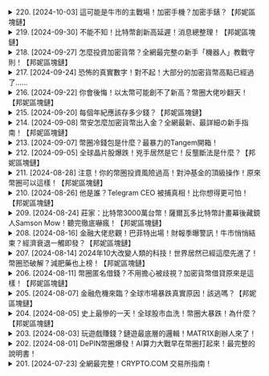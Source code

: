 <details>
<summary>220. [2024-10-03] 這可能是牛市的主戰場！加密手機？加密手錶？【邦妮區塊鏈】</summary><br>

<a href="https://www.youtube.com/watch?v=CN8jxwscC5Q" target="_blank">
    <img src="https://img.youtube.com/vi/CN8jxwscC5Q/maxresdefault.jpg" 
        alt="[Youtube]" width="200">
</a>

# 這可能是牛市的主戰場！加密手機？加密手錶？【邦妮區塊鏈】


</details>

<details>
<summary>219. [2024-09-30] 不能不知！比特幣創新高延遲！消息總整理！【邦妮區塊鏈】</summary><br>

<a href="https://www.youtube.com/watch?v=dpGxdXsuz8I" target="_blank">
    <img src="https://img.youtube.com/vi/dpGxdXsuz8I/maxresdefault.jpg" 
        alt="[Youtube]" width="200">
</a>

# 不能不知！比特幣創新高延遲！消息總整理！【邦妮區塊鏈】


</details>

<details>
<summary>218. [2024-09-27] 怎麼投資加密貨幣？全網最完整の新手「機器人」教戰守則！【邦妮區塊鏈】</summary><br>

<a href="https://www.youtube.com/watch?v=xVfs9Us7Tw0" target="_blank">
    <img src="https://img.youtube.com/vi/xVfs9Us7Tw0/maxresdefault.jpg" 
        alt="[Youtube]" width="200">
</a>

# 怎麼投資加密貨幣？全網最完整の新手「機器人」教戰守則！【邦妮區塊鏈】


</details>

<details>
<summary>217. [2024-09-24] 恐怖的真實數字！對不起！大部分的加密貨幣高點已經過了......</summary><br>

<a href="https://www.youtube.com/watch?v=dhpLDVSJcYE" target="_blank">
    <img src="https://img.youtube.com/vi/dhpLDVSJcYE/maxresdefault.jpg" 
        alt="[Youtube]" width="200">
</a>

# 恐怖的真實數字！對不起！大部分的加密貨幣高點已經過了......


</details>

<details>
<summary>216. [2024-09-22] 你會後悔！以太幣可能創不了新高？幣圈大佬吵翻天！【邦妮區塊鏈】</summary><br>

<a href="https://www.youtube.com/watch?v=krBzpzA-uPg" target="_blank">
    <img src="https://img.youtube.com/vi/krBzpzA-uPg/maxresdefault.jpg" 
        alt="[Youtube]" width="200">
</a>

# 你會後悔！以太幣可能創不了新高？幣圈大佬吵翻天！【邦妮區塊鏈】


</details>

<details>
<summary>215. [2024-09-20] 每個年紀應該存多少錢？【邦妮區塊鏈】</summary><br>

<a href="https://www.youtube.com/watch?v=jloNRK9-TrA" target="_blank">
    <img src="https://img.youtube.com/vi/jloNRK9-TrA/maxresdefault.jpg" 
        alt="[Youtube]" width="200">
</a>

# 每個年紀應該存多少錢？【邦妮區塊鏈】


</details>

<details>
<summary>214. [2024-09-08] 幣安怎麼加密貨幣出入金？全網最新、最詳細の新手指南！【邦妮區塊鏈】</summary><br>

<a href="https://www.youtube.com/watch?v=EmLq8I8efTU" target="_blank">
    <img src="https://img.youtube.com/vi/EmLq8I8efTU/maxresdefault.jpg" 
        alt="[Youtube]" width="200">
</a>

# 幣安怎麼加密貨幣出入金？全網最新、最詳細の新手指南！【邦妮區塊鏈】


</details>

<details>
<summary>213. [2024-09-07] 幣圈冷錢包是什麼？最暴力的Tangem開箱！</summary><br>

<a href="https://www.youtube.com/watch?v=BFaPd21ETfA" target="_blank">
    <img src="https://img.youtube.com/vi/BFaPd21ETfA/maxresdefault.jpg" 
        alt="[Youtube]" width="200">
</a>

# 幣圈冷錢包是什麼？最暴力的Tangem開箱！


</details>

<details>
<summary>212. [2024-09-05] 全球晶片股爆跌！兇手居然是它！反壟斷法是什麼？【邦妮區塊鏈】</summary><br>

<a href="https://www.youtube.com/watch?v=aw1r4lTg1Ww" target="_blank">
    <img src="https://img.youtube.com/vi/aw1r4lTg1Ww/maxresdefault.jpg" 
        alt="[Youtube]" width="200">
</a>

# 全球晶片股爆跌！兇手居然是它！反壟斷法是什麼？【邦妮區塊鏈】


</details>

<details>
<summary>211. [2024-08-28] 注意！你的幣圈投資風險過高！對沖基金的頂級操作！原來幣圈可以這樣！【邦妮區塊鏈】</summary><br>

<a href="https://www.youtube.com/watch?v=HvDuYbvflOY" target="_blank">
    <img src="https://img.youtube.com/vi/HvDuYbvflOY/maxresdefault.jpg" 
        alt="[Youtube]" width="200">
</a>

# 注意！你的幣圈投資風險過高！對沖基金的頂級操作！原來幣圈可以這樣！【邦妮區塊鏈】


</details>

<details>
<summary>210. [2024-08-26] 他是誰？Telegram CEO 被捕真相！比你想得更可怕！【邦妮區塊鏈】</summary><br>

<a href="https://www.youtube.com/watch?v=gzD99Qdh3o0" target="_blank">
    <img src="https://img.youtube.com/vi/gzD99Qdh3o0/maxresdefault.jpg" 
        alt="[Youtube]" width="200">
</a>

# 他是誰？Telegram CEO 被捕真相！比你想得更可怕！【邦妮區塊鏈】


</details>

<details>
<summary>209. [2024-08-24] 莊家：比特幣3000萬台幣！薩爾瓦多比特幣計畫幕後藏鏡人Samson Mow！聽完徹底嚇瘋！【邦妮區塊鏈】</summary><br>

<a href="https://www.youtube.com/watch?v=lhuvZRIm9sc" target="_blank">
    <img src="https://img.youtube.com/vi/lhuvZRIm9sc/maxresdefault.jpg" 
        alt="[Youtube]" width="200">
</a>

# 莊家：比特幣3000萬台幣！薩爾瓦多比特幣計畫幕後藏鏡人Samson Mow！聽完徹底嚇瘋！【邦妮區塊鏈】


</details>

<details>
<summary>208. [2024-08-16] 金融大佬悲觀！巴菲特出場！財報季曝警訊！牛市悄悄結束？經濟衰退一觸即發？【邦妮區塊鏈】</summary><br>

<a href="https://www.youtube.com/watch?v=UU0FDQ2ZCR4" target="_blank">
    <img src="https://img.youtube.com/vi/UU0FDQ2ZCR4/maxresdefault.jpg" 
        alt="[Youtube]" width="200">
</a>

# 金融大佬悲觀！巴菲特出場！財報季曝警訊！牛市悄悄結束？經濟衰退一觸即發？【邦妮區塊鏈】


</details>

<details>
<summary>207. [2024-08-14] 2024年10大改變人類的科技！世界居然已經這麼先進了！幣圈恐破解？減肥藥也上榜！【邦妮區塊鏈】</summary><br>

<a href="https://www.youtube.com/watch?v=0rQhWejVaxE" target="_blank">
    <img src="https://img.youtube.com/vi/0rQhWejVaxE/maxresdefault.jpg" 
        alt="[Youtube]" width="200">
</a>

# 2024年10大改變人類的科技！世界居然已經這麼先進了！幣圈恐破解？減肥藥也上榜！【邦妮區塊鏈】


</details>

<details>
<summary>206. [2024-08-11] 幣圈匿名借錢？不用擔心被歧視？加密貨幣借貸原來是這樣！【邦妮區塊鏈】</summary><br>

<a href="https://www.youtube.com/watch?v=3PhvbFIzqiQ" target="_blank">
    <img src="https://img.youtube.com/vi/3PhvbFIzqiQ/maxresdefault.jpg" 
        alt="[Youtube]" width="200">
</a>

# 幣圈匿名借錢？不用擔心被歧視？加密貨幣借貸原來是這樣！【邦妮區塊鏈】


</details>

<details>
<summary>205. [2024-08-07] 金融危機來臨？全球市場暴跌真實原因！該逃嗎？【邦妮區塊鏈】</summary><br>

<a href="https://www.youtube.com/watch?v=W5ytoGmi9ig" target="_blank">
    <img src="https://img.youtube.com/vi/W5ytoGmi9ig/maxresdefault.jpg" 
        alt="[Youtube]" width="200">
</a>

# 金融危機來臨？全球市場暴跌真實原因！該逃嗎？【邦妮區塊鏈】


</details>

<details>
<summary>204. [2024-08-05] 史上最慘的一天！全球股市血洗！幣圈大暴跌！為什麼？【邦妮區塊鏈】</summary><br>

<a href="https://www.youtube.com/watch?v=c_yjG5MOvwg" target="_blank">
    <img src="https://img.youtube.com/vi/c_yjG5MOvwg/maxresdefault.jpg" 
        alt="[Youtube]" width="200">
</a>

# 史上最慘的一天！全球股市血洗！幣圈大暴跌！為什麼？【邦妮區塊鏈】


</details>

<details>
<summary>203. [2024-08-03] 玩遊戲賺錢？鏈遊最底層的邏輯！MATR1X創辦人來了！</summary><br>

<a href="https://www.youtube.com/watch?v=ABPe_MZwxq4" target="_blank">
    <img src="https://img.youtube.com/vi/ABPe_MZwxq4/maxresdefault.jpg" 
        alt="[Youtube]" width="200">
</a>

# 玩遊戲賺錢？鏈遊最底層的邏輯！MATR1X創辦人來了！


</details>

<details>
<summary>202. [2024-08-01] DePIN幣圈爆發！AI算力大戰早在幣圈打起來！最完整的說明書！</summary><br>

<a href="https://www.youtube.com/watch?v=FfMzII0ojmw" target="_blank">
    <img src="https://img.youtube.com/vi/FfMzII0ojmw/maxresdefault.jpg" 
        alt="[Youtube]" width="200">
</a>

# DePIN幣圈爆發！AI算力大戰早在幣圈打起來！最完整的說明書！


</details>

<details>
<summary>201. [2024-07-23] 全網最完整！CRYPTO.COM 交易所指南！</summary><br>

<a href="https://www.youtube.com/watch?v=x083LIlgjCI" target="_blank">
    <img src="https://img.youtube.com/vi/x083LIlgjCI/maxresdefault.jpg" 
        alt="[Youtube]" width="200">
</a>

# 全網最完整！CRYPTO.COM 交易所指南！


</details>

